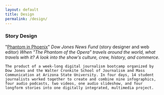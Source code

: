 ```yaml
---
layout: default
title: Design
permalink: /design/
---
```


### Story Design  

"[Phantom in Phoenix](http://djnf.atavist.com/)" *Dow Jones News Fund* (story designer and web editor)
*When "The Phantom of the Opera" travels around the world, what travels with it? A look into the show's culture, crew, history, and commerce.*
```
The product of a week-long digital journalism bootcamp organized by Dow Jones and the Walter Cronkite School of Journalism and Mass Communication at Arizona State University. In four days, 14 student journalists worked together to create and combine nine infographics, four audio podcasts, two videos, one audio slideshow, and four longform stories into one digitally integrated, multimedia project.
```
